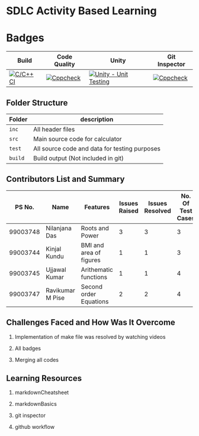 #  SDLC Activity Based Learning

# Badges

Build         | Code Quality     | Unity                    | Git Inspector |              
------------- | -----------------|--------------------------|-------------  |     
   [![C/C++ CI](https://github.com/99003745/T4_SDLC_PRODUCT_CALC/actions/workflows/c-cpp.yml/badge.svg)](https://github.com/99003745/T4_SDLC_PRODUCT_CALC/actions/workflows/c-cpp.yml)   | [![Cppcheck](https://github.com/99003745/T4_SDLC_PRODUCT_CALC/actions/workflows/cppcheck.yml/badge.svg)](https://github.com/99003745/T4_SDLC_PRODUCT_CALC/actions/workflows/cppcheck.yml)   |   [![Unity - Unit Testing](https://github.com/99003745/T4_SDLC_PRODUCT_CALC/actions/workflows/unity.yml/badge.svg)](https://github.com/99003745/T4_SDLC_PRODUCT_CALC/actions/workflows/unity.yml)        |  [![Cppcheck](https://github.com/99003745/T4_SDLC_PRODUCT_CALC/actions/workflows/cppcheck.yml/badge.svg)](https://github.com/99003745/T4_SDLC_PRODUCT_CALC/actions/workflows/cppcheck.yml)           |               
                

## Folder Structure
Folder        | description
--------------| ----------------------------------------------
`inc`         | All header files
`src`         | Main source code for calculator
`test`        | All source code and data for testing purposes
`build`       | Build output (Not included in git)



## Contributors List and Summary

PS No.        | Name             | Features             | Issues Raised| Issues Resolved | No. Of Test Cases            
------------- | -----------------|--------------------  | -------------|-------------     |----------| 
99003748      | Nilanjana Das    |Roots and Power       | 3             | 3               |3
99003744      | Kinjal Kundu     |BMI   and area of figures|1           |1               |3
99003745      | Ujjawal Kumar    |Arithematic functions |1              |1               |4
99003747      | Ravikumar M Pise |Second order Equations|2              |2               |4



## Challenges Faced and How Was It Overcome

1. Implementation of make file was resolved by watching videos

2. All badges 

3. Merging all codes

## Learning Resources

1. markdownCheatsheet

2. markdownBasics

3. git inspector

4. github workflow

